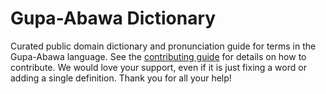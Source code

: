 
# Gupa-Abawa Dictionary

Curated public domain dictionary and pronunciation guide for terms in the Gupa-Abawa language. See the [contributing guide](https://github.com/drumworkteam/term/blob/make/.github/contributing.md) for details on how to contribute. We would love your support, even if it is just fixing a word or adding a single definition. Thank you for all your help!